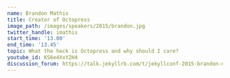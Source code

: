 ```yaml
---
name: Brandon Mathis
title: Creator of Octopress
image_path: /images/speakers/2015/brandon.jpg
twitter_handle: imathis
start_time: '13.00'
end_time: '13.45'
topic: What the heck is Octopress and why should I care?
youtube_id: KS6e4XxY2H4
discussion_forum: https://talk.jekyllrb.com/t/jekyllconf-2015-brandon-mathis-what-the-heck-is-octopress-and-why-should-i-care-post-talk-discussion/401
---
```

